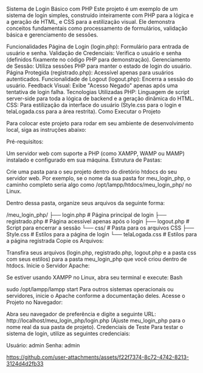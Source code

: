 Sistema de Login Básico com PHP
Este projeto é um exemplo de um sistema de login simples, construído inteiramente com PHP para a lógica e a geração de HTML, e CSS para a estilização visual. Ele demonstra conceitos fundamentais como processamento de formulários, validação básica e gerenciamento de sessões.

Funcionalidades
Página de Login (login.php): Formulário para entrada de usuário e senha.
Validação de Credenciais: Verifica o usuário e senha (definidos fixamente no código PHP para demonstração).
Gerenciamento de Sessão: Utiliza sessões PHP para manter o estado de login do usuário.
Página Protegida (registrado.php): Acessível apenas para usuários autenticados.
Funcionalidade de Logout (logout.php): Encerra a sessão do usuário.
Feedback Visual: Exibe "Acesso Negado" apenas após uma tentativa de login falha.
Tecnologias Utilizadas
PHP: Linguagem de script server-side para toda a lógica de backend e a geração dinâmica do HTML.
CSS: Para estilização da interface do usuário (Style.css para o login e telaLogada.css para a área restrita).
Como Executar o Projeto

Para colocar este projeto para rodar em seu ambiente de desenvolvimento local, siga as instruções abaixo:

Pré-requisitos:

Um servidor web com suporte a PHP (como XAMPP, WAMP ou MAMP) instalado e configurado em sua máquina.
Estrutura de Pastas:

Crie uma pasta para o seu projeto dentro do diretório htdocs do seu servidor web. Por exemplo, se o nome da sua pasta for meu_login_php, o caminho completo seria algo como /opt/lampp/htdocs/meu_login_php/ no Linux.

Dentro dessa pasta, organize seus arquivos da seguinte forma:

/meu_login_php/
├── login.php           # Página principal de login
├── registrado.php      # Página acessível apenas após o login
├── logout.php          # Script para encerrar a sessão
└── css/                # Pasta para os arquivos CSS
    ├── Style.css       # Estilos para a página de login
    └── telaLogada.css  # Estilos para a página registrada
Copie os Arquivos:

Transfira seus arquivos (login.php, registrado.php, logout.php e a pasta css com seus estilos) para a pasta meu_login_php que você criou dentro de htdocs.
Inicie o Servidor Apache:

Se estiver usando XAMPP no Linux, abra seu terminal e execute:
Bash

sudo /opt/lampp/lampp start
Para outros sistemas operacionais ou servidores, inicie o Apache conforme a documentação deles.
Acesse o Projeto no Navegador:

Abra seu navegador de preferência e digite a seguinte URL:
http://localhost/meu_login_php/login.php
(Ajuste meu_login_php para o nome real da sua pasta de projeto).
Credenciais de Teste
Para testar o sistema de login, utilize as seguintes credenciais:

Usuário: admin
Senha: admin

https://github.com/user-attachments/assets/f22f7374-8c72-4742-8213-3124d4d2fb33
